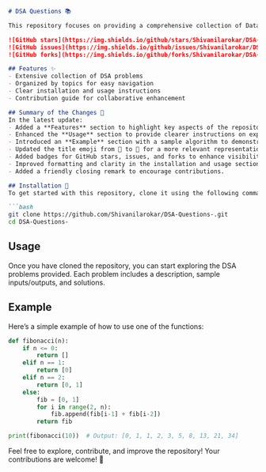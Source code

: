 ```markdown
# DSA Questions 📚

This repository focuses on providing a comprehensive collection of Data Structures and Algorithms (DSA) problems, helping you to strengthen your coding skills and prepare for technical interviews.

![GitHub stars](https://img.shields.io/github/stars/Shivanilarokar/DSA-Questions-?style=social) 
![GitHub issues](https://img.shields.io/github/issues/Shivanilarokar/DSA-Questions-) 
![GitHub forks](https://img.shields.io/github/forks/Shivanilarokar/DSA-Questions-?style=social)

## Features ✨
- Extensive collection of DSA problems
- Organized by topics for easy navigation
- Clear installation and usage instructions
- Contribution guide for collaborative enhancement

## Summary of the Changes 📝
In the latest update:
- Added a **Features** section to highlight key aspects of the repository.
- Enhanced the **Usage** section to provide clearer instructions on exploring the repository.
- Introduced an **Example** section with a sample algorithm to demonstrate usage.
- Updated the title emoji from 📓 to 📖 for a more relevant representation.
- Added badges for GitHub stars, issues, and forks to enhance visibility and engagement.
- Improved formatting and clarity in the installation and usage sections.
- Added a friendly closing remark to encourage contributions.

## Installation 🚀
To get started with this repository, clone it using the following command:

```bash
git clone https://github.com/Shivanilarokar/DSA-Questions-.git
cd DSA-Questions-
```

## Usage
Once you have cloned the repository, you can start exploring the DSA problems provided. Each problem includes a description, sample inputs/outputs, and solutions.

## Example
Here’s a simple example of how to use one of the functions:

```python
def fibonacci(n):
    if n <= 0:
        return []
    elif n == 1:
        return [0]
    elif n == 2:
        return [0, 1]
    else:
        fib = [0, 1]
        for i in range(2, n):
            fib.append(fib[i-1] + fib[i-2])
        return fib

print(fibonacci(10))  # Output: [0, 1, 1, 2, 3, 5, 8, 13, 21, 34]
```

Feel free to explore, contribute, and improve the repository! Your contributions are welcome! 🎉
```